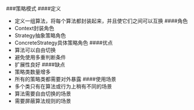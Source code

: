 ###策略模式
####定义
* 定义一组算法，将每个算法都封装起来，并且使它们之间可以互换
####角色
* Context封装角色
* Strategy抽象策略角色
* ConcreteStrategy具体策略角色
####优点
* 算法可以自由切换
* 避免使用多重判断条件
* 扩展性良好
####缺点
* 策略类数量增多
* 所有的策略类都需要对外暴露
####使用场景
* 多个类只有在算法或行为上稍有不同的场景
* 算法需要自由切换的场景
* 需要屏蔽算法规则的场景